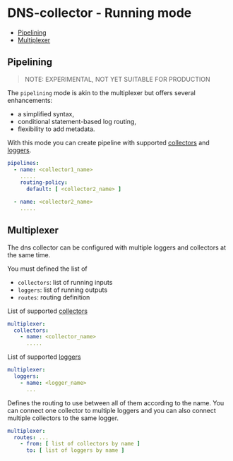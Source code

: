 # DNS-collector - Running mode

- [Pipelining](#pipelining)
- [Multiplexer](#multiplexer)

## Pipelining

> NOTE: EXPERIMENTAL, NOT YET SUITABLE FOR PRODUCTION

The `pipelining` mode is akin to the multiplexer but offers several enhancements:

- a simplified syntax,
- conditional statement-based log routing,
- flexibility to add metadata.

With this mode you can create pipeline with supported [collectors](./collectors.md) and [loggers](./loggers.md).

```yaml
pipelines:
  - name: <collector1_name>
    .....
    routing-policy:
      default: [ <collector2_name> ]

  - name: <collector2_name>
    .....
```

## Multiplexer

The dns collector can be configured with multiple loggers and collectors at the same time.

You must defined the list of

- `collectors`: list of running inputs
- `loggers`: list of running outputs
- `routes`: routing definition

List of supported [collectors](./collectors.md)

```yaml
multiplexer:
  collectors: 
    - name: <collector_name>
      .....
```

List of supported [loggers](./loggers.md)

```yaml
multiplexer:
  loggers: 
    - name: <logger_name>
      ...
```

Defines the routing to use between all of them according to the name.
You can connect one collector to multiple loggers and you can also
connect multiple collectors to the same logger.

```yaml
multiplexer:
  routes: ...
    - from: [ list of collectors by name ]
      to: [ list of loggers by name ]
```

